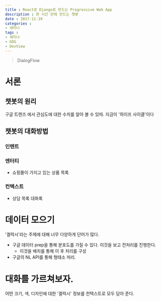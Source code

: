 ```yaml
---
title : React로 Django로 만드는 Progressive Web App
description : 한 시간 만에 만드는 챗봇
date : 2017-11-19
categories :
- 세미나
tags :
- 세미나
- GDG
- DevView
---
```


> DialogFlow

# 서론

## 챗봇의 원리
구글 트렌즈 에서 관심도에 대한 수치를 알아 볼 수 있따.
지금이 '하이프 사이클'이다

## 챗봇의 대화방법
### 인텐트
### 엔터티
- 쇼핑몰이 가지고 있는 상품 목록

### 컨텍스트
- 상담 목록 대화록

# 데이터 모으기
'겔럭시'라는 주제에 대해 너무 다양하게 단어가 많다.
- 구글 데이터 prep을 통해 분포도를 가질 수 있다. 이것을 보고 전처리를 진행한다.
  - 이것을 배치를 통해 이 후 처리를 구성
- 구글의 NL API를 통해 형태소 처리.

# 대화를 가르쳐보자.
어떤 크기, 색, 디자인에 대한 '겔럭시' 정보를 컨텍스트로 모두 담아 준다.
